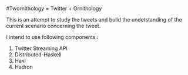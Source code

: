 #Twornithology = Twitter + Ornithology

This is an attempt to study the tweets and build the undetstanding of the current scenario concerning the tweet.

I intend to use following components :

1. Twitter Streaming API 
2. Distributed-Haskell
3. Haxl
4. Hadron


